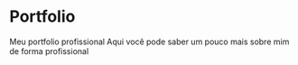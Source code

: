 # Portfolio
Meu portfolio profissional
Aqui você pode saber um pouco mais sobre mim de forma profissional
